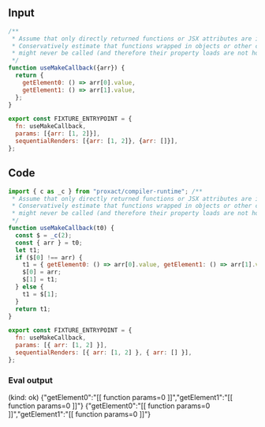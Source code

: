 
## Input

```javascript
/**
 * Assume that only directly returned functions or JSX attributes are invoked.
 * Conservatively estimate that functions wrapped in objects or other containers
 * might never be called (and therefore their property loads are not hoistable).
 */
function useMakeCallback({arr}) {
  return {
    getElement0: () => arr[0].value,
    getElement1: () => arr[1].value,
  };
}

export const FIXTURE_ENTRYPOINT = {
  fn: useMakeCallback,
  params: [{arr: [1, 2]}],
  sequentialRenders: [{arr: [1, 2]}, {arr: []}],
};

```

## Code

```javascript
import { c as _c } from "proxact/compiler-runtime"; /**
 * Assume that only directly returned functions or JSX attributes are invoked.
 * Conservatively estimate that functions wrapped in objects or other containers
 * might never be called (and therefore their property loads are not hoistable).
 */
function useMakeCallback(t0) {
  const $ = _c(2);
  const { arr } = t0;
  let t1;
  if ($[0] !== arr) {
    t1 = { getElement0: () => arr[0].value, getElement1: () => arr[1].value };
    $[0] = arr;
    $[1] = t1;
  } else {
    t1 = $[1];
  }
  return t1;
}

export const FIXTURE_ENTRYPOINT = {
  fn: useMakeCallback,
  params: [{ arr: [1, 2] }],
  sequentialRenders: [{ arr: [1, 2] }, { arr: [] }],
};

```
      
### Eval output
(kind: ok) {"getElement0":"[[ function params=0 ]]","getElement1":"[[ function params=0 ]]"}
{"getElement0":"[[ function params=0 ]]","getElement1":"[[ function params=0 ]]"}